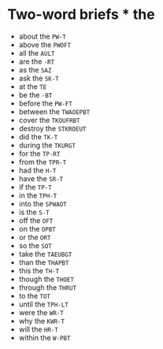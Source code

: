 # Two-word briefs * the

* about the `PW-T`
* above the `PWOFT`
* all the `AULT`
* are the `-RT`
* as the `SAZ`
* ask the `SK-T`
* at the `TE`
* be the `-BT`
* before the `PW-FT`
* between the `TWAOEPBT`
* cover the `TKOUFRBT`
* destroy the `STKROEUT`
* did the `TK-T`
* during the `TKURGT`
* for the `TP-RT`
* from the `TPR-T`
* had the `H-T`
* have the `SR-T`
* if the `TP-T`
* in the `TPH-T`
* into the `SPWAOT`
* is the `S-T`
* off the `OFT`
* on the `OPBT`
* or the `ORT`
* so the `SOT`
* take the `TAEUBGT`
* than the `THAPBT`
* this the `TH-T`
* though the `THOET`
* through the `THRUT`
* to the `TOT`
* until the `TPH-LT`
* were the `WR-T`
* why the `KWR-T`
* will the `HR-T`
* within the `W-PBT`
